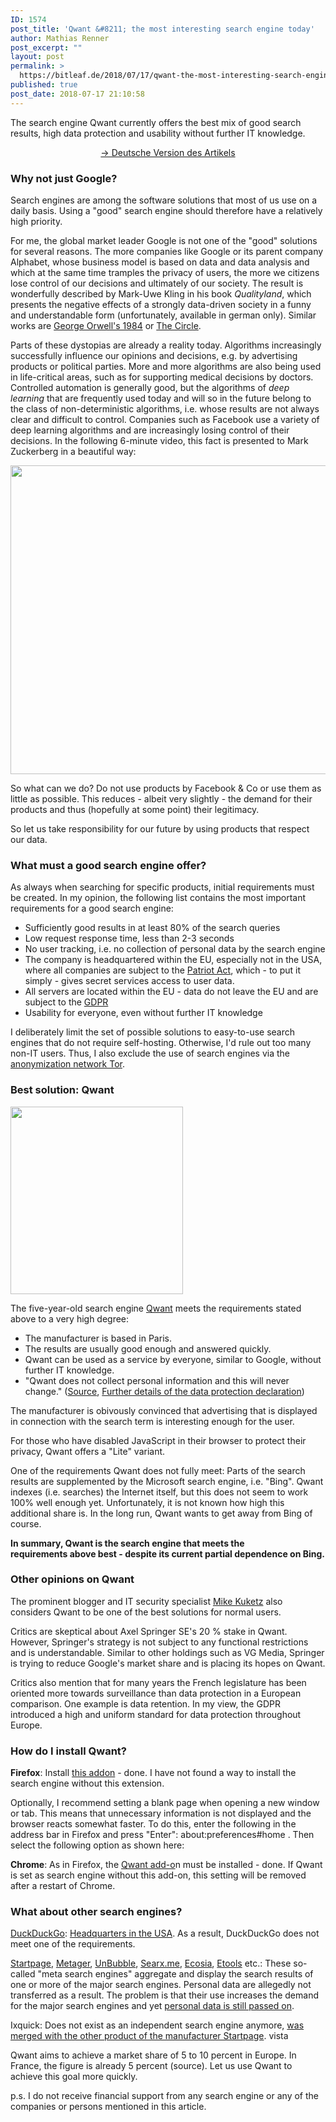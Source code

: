 ```yaml
---
ID: 1574
post_title: 'Qwant &#8211; the most interesting search engine today'
author: Mathias Renner
post_excerpt: ""
layout: post
permalink: >
  https://bitleaf.de/2018/07/17/qwant-the-most-interesting-search-engine-today/
published: true
post_date: 2018-07-17 21:10:58
---
```

The search engine Qwant currently offers the best mix of good search results, high data protection and usability without further IT knowledge.

<!--more-->
<p style="text-align: center;"><a href="https://bitleaf.de/2018/07/15/qwant-die-aktuell-interessanteste-suchmaschine/">-&gt; Deutsche Version des Artikels</a></p>

<h3>Why not just Google?</h3>
Search engines are among the software solutions that most of us use on a daily basis. Using a "good" search engine should therefore have a relatively high priority.

For me, the global market leader Google is not one of the "good" solutions for several reasons. The more companies like Google or its parent company Alphabet, whose business model is based on data and data analysis and which at the same time tramples the privacy of users, the more we citizens lose control of our decisions and ultimately of our society. The result is wonderfully described by Mark-Uwe Kling in his book <em>Qualityland</em>, which presents the negative effects of a strongly data-driven society in a funny and understandable form (unfortunately, available in german only). Similar works are <a href="https://en.wikipedia.org/wiki/Nineteen_Eighty-Four">George Orwell's 1984</a> or <a href="https://en.wikipedia.org/wiki/The_Circle_(Eggers_novel)">The Circle</a>.

Parts of these dystopias are already a reality today. Algorithms increasingly successfully influence our opinions and decisions, e.g. by advertising products or political parties. More and more algorithms are also being used in life-critical areas, such as for supporting medical decisions by doctors. Controlled automation is generally good, but the algorithms of <em>deep learning</em> that are frequently used today and will so in the future belong to the class of non-deterministic algorithms, i.e. whose results are not always clear and difficult to control. Companies such as Facebook use a variety of deep learning algorithms and are increasingly losing control of their decisions. In the following 6-minute video, this fact is presented to Mark Zuckerberg in a beautiful way:

<a href="https://peertube.social/videos/watch/e8870cad-0170-4bcf-b785-e4a3a4e87cfc" target="_blank" rel="noopener"><img class="alignnone wp-image-1540 size-full" src="https://bitleaf.de/wp-content/uploads/2018/07/peertube-guy-verhofstadt-zuckerberg-1.png" alt="" width="888" height="494" /></a>

So what can we do? Do not use products by Facebook &amp; Co or use them as little as possible. This reduces - albeit very slightly - the demand for their products and thus (hopefully at some point) their legitimacy.

So let us take responsibility for our future by using products that respect our data.
<h3>What must a good search engine offer?</h3>
As always when searching for specific products, initial requirements must be created. In my opinion, the following list contains the most important requirements for a good search engine:
<ul>
 	<li>Sufficiently good results in at least 80% of the search queries</li>
 	<li>Low request response time, less than 2-3 seconds</li>
 	<li>No user tracking, i.e. no collection of personal data by the search engine</li>
 	<li>The company is headquartered within the EU, especially not in the USA, where all companies are subject to the <a href="https://en.wikipedia.org/wiki/Patriot_Act">Patriot Act</a>, which - to put it simply - gives secret services access to user data.</li>
 	<li>All servers are located within the EU - data do not leave the EU and are subject to the <a href="https://en.wikipedia.org/wiki/General_Data_Protection_Regulation">GDPR</a></li>
 	<li>Usability for everyone, even without further IT knowledge</li>
</ul>
I deliberately limit the set of possible solutions to easy-to-use search engines that do not require self-hosting. Otherwise, I'd rule out too many non-IT users. Thus, I also exclude the use of search engines via the <a href="https://en.wikipedia.org/wiki/Tor_(anonymity_network)">anonymization network Tor</a>.
<h3>Best solution: Qwant</h3>
<img class="size-medium wp-image-1543 aligncenter" src="https://bitleaf.de/wp-content/uploads/2018/07/qwant-logo-1-276x300.png" alt="" width="276" height="300" />

The five-year-old search engine <a href="https://www.qwant.com/">Qwant</a> meets the requirements stated above to a very high degree:
<ul>
 	<li>The manufacturer is based in Paris.</li>
 	<li>The results are usually good enough and answered quickly.</li>
 	<li>Qwant can be used as a service by everyone, similar to Google, without further IT knowledge.</li>
 	<li>"Qwant does not collect personal information and this will never change." (<a href="https://help.qwant.com/help/overview/how-does-qwant-make-money/">Source</a>, <a href="https://about.qwant.com/legal/terms-of-service/qwant-search/">Further details of the data protection declaration</a>)</li>
</ul>
The manufacturer is obivously convinced that advertising that is displayed in connection with the search term is interesting enough for the user.

For those who have disabled JavaScript in their browser to protect their privacy, Qwant offers a "Lite" variant.

One of the requirements Qwant does not fully meet: Parts of the search results are supplemented by the Microsoft search engine, i.e. "Bing". Qwant indexes (i.e. searches) the Internet itself, but this does not seem to work 100% well enough yet. Unfortunately, it is not known how high this additional share is. In the long run, Qwant wants to get away from Bing of course.

<strong>In summary, Qwant is the search engine that meets the requirements above best - despite its current partial dependence on Bing.</strong>
<h3>Other opinions on Qwant</h3>
The prominent blogger and IT security specialist <a href="https://www.kuketz-blog.de/suchmaschine-qwant-naeher-betrachtet/">Mike Kuketz</a> also considers Qwant to be one of the best solutions for normal users.

Critics are skeptical about Axel Springer SE's 20 % stake in Qwant. However, Springer's strategy is not subject to any functional restrictions and is understandable. Similar to other holdings such as VG Media, Springer is trying to reduce Google's market share and is placing its hopes on Qwant.

Critics also mention that for many years the French legislature has been oriented more towards surveillance than data protection in a European comparison. One example is data retention. In my view, the GDPR introduced a high and uniform standard for data protection throughout Europe.
<h3>How do I install Qwant?</h3>
<strong>Firefox</strong>: Install <a href="https://addons.mozilla.org/en/firefox/addon/qwantcom-for-firefox/">this addon</a> - done. I have not found a way to install the search engine without this extension.

Optionally, I recommend setting a blank page when opening a new window or tab. This means that unnecessary information is not displayed and the browser reacts somewhat faster. To do this, enter the following in the address bar in Firefox and press "Enter": about:preferences#home . Then select the following option as shown here:

<strong>Chrome</strong>: As in Firefox, the <a href="https://chrome.google.com/webstore/detail/qwant-for-chrome/hnlkiofnhhoahaiimdicppgemmmomijo">Qwant add-o</a>n must be installed - done. If Qwant is set as search engine without this add-on, this setting will be removed after a restart of Chrome.
<h3>What about other search engines?</h3>
<a href="https://duckduckgo.com/">DuckDuckGo</a>: <a href="https://en.wikipedia.org/wiki/DuckDuckGo">Headquarters in the USA</a>. As a result, DuckDuckGo does not meet one of the requirements.

<a href="https://www.startpage.com/">Startpage</a>, <a href="https://metager.de/">Metager</a>, <a href="https://www.unbubble.eu/">UnBubble</a>, <a href="http://searx.me">Searx.me</a>, <a href="https://www.ecosia.org/">Ecosia</a>, <a href="https://www.etools.ch/search.do">Etools</a> etc.: These so-called "meta search engines" aggregate and display the search results of one or more of the major search engines. Personal data are allegedly not transferred as a result. The problem is that their use increases the demand for the major search engines and yet <a href="https://github.com/nylira/prism-break/issues/168">personal data is still passed on</a>.

Ixquick: Does not exist as an independent search engine anymore, <a href="https://en.wikipedia.org/wiki/Ixquick#Startpage.com">was merged with the other product of the manufacturer Startpage</a>.
vista

Qwant aims to achieve a market share of 5 to 10 percent in Europe. In France, the figure is already 5 percent (source). Let us use Qwant to achieve this goal more quickly.

p.s. I do not receive financial support from any search engine or any of the companies or persons mentioned in this article.